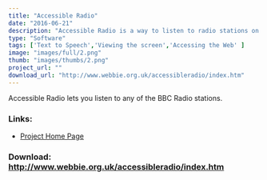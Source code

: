 ```yaml
---
title: "Accessible Radio"
date: "2016-06-21"
description: "Accessible Radio is a way to listen to radio stations on the internet that is easy and simple to use and is designed to work with any screen reader."
type: "Software"
tags: ['Text to Speech','Viewing the screen','Accessing the Web' ]
image: "images/full/2.png"
thumb: "images/thumbs/2.png"
project_url: ""
download_url: "http://www.webbie.org.uk/accessibleradio/index.htm"
---
```

Accessible Radio lets you listen to any of the BBC Radio stations.

### Links:
- <a href="http://www.webbie.org.uk/accessibleradio/index.htm">Project Home Page</a>

### Download: http://www.webbie.org.uk/accessibleradio/index.htm 